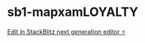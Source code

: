 # sb1-mapxamLOYALTY

[Edit in StackBlitz next generation editor ⚡️](https://stackblitz.com/~/github.com/Johnv412/sb1-mapxamLOYALTY)